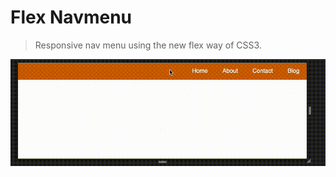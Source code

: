 # Flex Navmenu

> Responsive nav menu using the new flex way of CSS3.

![alttag](https://github.com/merodriguezblanco/Flex-Navmenu/blob/master/navmenu.gif)
